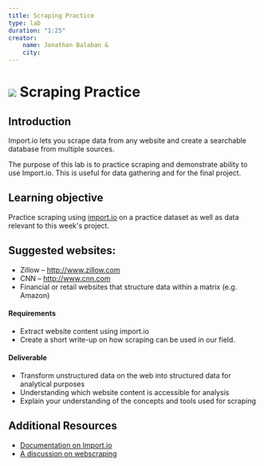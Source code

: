 ```yaml
---
title: Scraping Practice
type: lab
duration: "1:25"
creator:
    name: Jonathan Balaban &
    city:
---
```


# ![](https://ga-dash.s3.amazonaws.com/production/assets/logo-9f88ae6c9c3871690e33280fcf557f33.png) Scraping Practice

## Introduction

Import.io lets you scrape data from any website and create a searchable database from multiple sources.

The purpose of this lab is to practice scraping and demonstrate ability to use Import.io. This is useful for data gathering and for the final project.

## Learning objective

Practice scraping using [import.io](http://import.io) on a practice dataset as well as data relevant to this week's project.

## Suggested websites:
- Zillow – http://www.zillow.com
- CNN – http://www.cnn.com
- Financial or retail websites that structure data within a matrix (e.g. Amazon)

#### Requirements

- Extract website content using import.io
- Create a short write-up on how scraping can be used in our field.

#### Deliverable
- Transform unstructured data on the web into structured data for analytical purposes
- Understanding which website content is accessible for analysis
- Explain your understanding of the concepts and tools used for scraping

## Additional Resources

- [Documentation on Import.io](http://www.ttdatavis.onthinktanks.org/how-tos/how-to-capture-and-structure-data-from-websites-using-importio)
- [A discussion on webscraping](http://beginwebscrape.com/using-connectors/)

